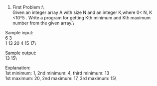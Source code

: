 1. First Problem :\ 
\
Given an integer array A with size N and an integer K,where 0< N, K <10^5 . Write a program for getting Kth minimum and Kth maximum number from the given array.\

Sample input:\
6 3\
1 13 20 4 15 17\

Sample output:\
13 15\

Explanation:\
1st minimum: 1, 2nd minimum: 4, third minimum: 13\
1st maximum: 20, 2nd maximum: 17, 3rd maximum: 15\

